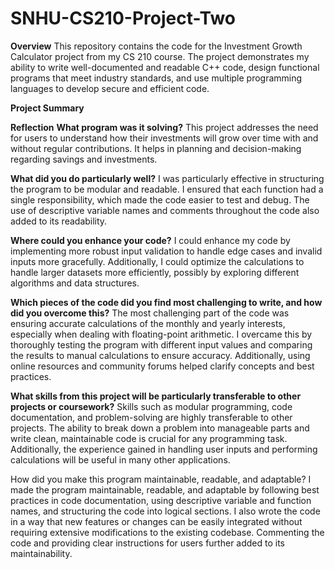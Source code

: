 # SNHU-CS210-Project-Two

**Overview**
This repository contains the code for the Investment Growth Calculator project from my CS 210 course. The project demonstrates my ability to write well-documented and readable C++ code, design functional programs that meet industry standards, and use multiple programming languages to develop secure and efficient code.

**Project Summary**


**Reflection**
**What program was it solving?**
    This project addresses the need for users to understand how their investments will grow over time with and without regular contributions. It helps in planning and decision-making regarding savings and investments.

**What did you do particularly well?**
I was particularly effective in structuring the program to be modular and readable. I ensured that each function had a single responsibility, which made the code easier to test and debug. The use of descriptive variable names and comments throughout the code also added to its readability.

**Where could you enhance your code?**
I could enhance my code by implementing more robust input validation to handle edge cases and invalid inputs more gracefully. Additionally, I could optimize the calculations to handle larger datasets more efficiently, possibly by exploring different algorithms and data structures.

**Which pieces of the code did you find most challenging to write, and how did you overcome this?**
The most challenging part of the code was ensuring accurate calculations of the monthly and yearly interests, especially when dealing with floating-point arithmetic. I overcame this by thoroughly testing the program with different input values and comparing the results to manual calculations to ensure accuracy. Additionally, using online resources and community forums helped clarify concepts and best practices.

**What skills from this project will be particularly transferable to other projects or coursework?**
Skills such as modular programming, code documentation, and problem-solving are highly transferable to other projects. The ability to break down a problem into manageable parts and write clean, maintainable code is crucial for any programming task. Additionally, the experience gained in handling user inputs and performing calculations will be useful in many other applications.

How did you make this program maintainable, readable, and adaptable?
I made the program maintainable, readable, and adaptable by following best practices in code documentation, using descriptive variable and function names, and structuring the code into logical sections. I also wrote the code in a way that new features or changes can be easily integrated without requiring extensive modifications to the existing codebase. Commenting the code and providing clear instructions for users further added to its maintainability.

